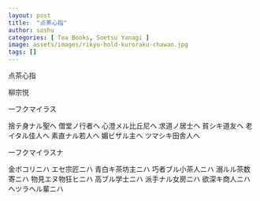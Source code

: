 ```yaml
---
layout: post
title:  "点茶心指"
author: soshu
categories: [ Tea Books, Soetsu Yanagi ]
image: assets/images/rikyu-hold-kuroraku-chawan.jpg
tags: []
---
```


点茶心指

柳宗悦

一フクマイラス

  捨テ身ナル聖へ
  僧堂ノ行者ヘ
  心澄メル比丘尼ヘ
  求道ノ居士ヘ
  貧シキ道友ヘ
  老イタル佳人ヘ
  素直ナル若人ヘ
  媚ビザル主ヘ
  ツマシキ田舎人ヘ

一フクマイラスナ

  金ボコリニハ
  エセ宗匠ニハ
  青白キ茶坊主ニハ
  巧者ブル小茶人ニハ
  溺ルル茶数寄ニハ
  物見エヌ物狂ヒニハ
  高ブル学士ニハ
  派手ナル女房ニハ
  欲深キ商人ニハ
  ヘツラヘル輩ニハ
